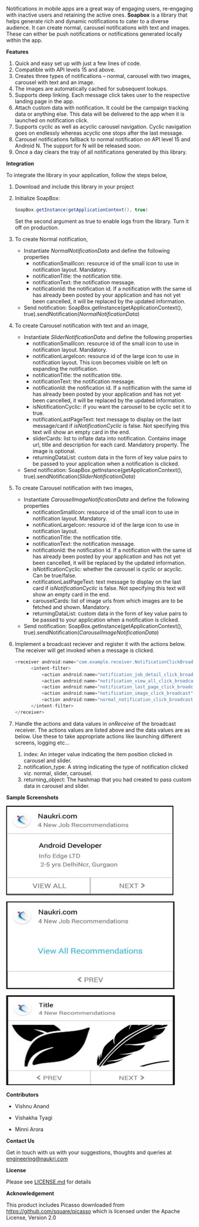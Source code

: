 Notifications in mobile apps are a great way of engaging users, re-engaging with inactive users and retaining the active ones. **Soapbox** is a library that helps generate rich and dynamic notifications to cater to a diverse audience. It can create normal, carousel notifications with text and images. These can either be push notifications or notifications generated locally within the app.

**Features**

1. Quick and easy set up with just a few lines of code.
2. Compatible with API levels 15 and above.
3. Creates three types of notifications – normal, carousel with two images, carousel with text and an image.
4. The images are automatically cached for subsequent lookups.
6. Supports deep linking. Each message click takes user to the respective landing page in the app.
7. Attach custom data with notification. It could be the campaign tracking data or anything else. This data will be delivered to the app when it is launched on notification click.
8. Supports cyclic as well as acyclic carousel navigation. Cyclic navigation goes on endlessly whereas acyclic one stops after the last message.
9. Carousel notifications fallback to normal notification on API level 15 and Android N. The support for N will be released soon.
10. Once a day clears the tray of all notifications generated by this library.

**Integration**

To integrate the library in your application, follow the steps below,

1. Download and include this library in your project
 
2. Initialize SoapBox: 
    ```Java    
    SoapBox.getInstance(getApplicationContext(), true)
    ```
    Set the second argument as true to enable logs from the library. Turn it off on production.
 
3. To create Normal notification,
    * Instantiate *NormalNotificationData* and define the following properties
        * notificationSmallIcon: resource id of the small icon to use in notification layout. Mandatory.
        * notificationTitle: the notification title.
        * notificationText: the notification message.
        * notificationId: the notification id. If a notification with the same id has already been posted by your application and has not yet been cancelled, it will be replaced by the updated information.
    * Send notification: SoapBox.getInstance(getApplicationContext(), true).sendNotification(*NormalNotificationData*)
    
4. To create Carousel notification with text and an image,
    * Instantiate *SliderNotificationData* and define the following properties
        * notificationSmallIcon: resource id of the small icon to use in notification layout. Mandatory.
        * notificationLargeIcon: resource id of the large icon to use in notification layout. This icon becomes visible on left on expanding the notification.
        * notificationTitle: the notification title.
        * notificationText: the notification message.
        * notificationId: the notification id. If a notification with the same id has already been posted by your application and has not yet been cancelled, it will be replaced by the updated information.
        * isNotificationCyclic: if you want the carousel to be cyclic set it to true.
        * notificationLastPageText: text message to display on the last message/card if *isNotificationCyclic* is false. Not specifying this text will show an empty card in the end.
        * sliderCards: list to inflate data into notification. Contains image url, title and description for each card. Mandatory property. The image is optional.
        * returningDataList: custom data in the form of key value pairs to be passed to your application when a notification is clicked.
    * Send notification: SoapBox.getInstance(getApplicationContext(), true).sendNotification(*SliderNotificationData*)
    
5. To create Carousel notification with two images,
    * Instantiate *CarouselImageNotificationData* and define the following properties
        * notificationSmallIcon: resource id of the small icon to use in notification layout. Mandatory.
        * notificationLargeIcon: resource id of the large icon to use in notification layout.
        * notificationTitle: the notification title.
        * notificationText: the notification message.
        * notificationId: the notification id. If a notification with the same id has already been posted by your application and has not yet been cancelled, it will be replaced by the updated information.
        * isNotificationCyclic: whether the carousel is cyclic or acyclic. Can be true/false.
        * notificationLastPageText: text message to display on the last card if *isNotificationCyclic* is false. Not specifying this text will show an empty card in the end.
        * carouselCards: list of image urls from which images are to be fetched and shown. Mandatory.
        * returningDataList: custom data in the form of key value pairs to be passed to your application when a notification is clicked.
    * Send notification: SoapBox.getInstance(getApplicationContext(), true).sendNotification(*CarouselImageNotificationData*)
  
6. Implement a broadcast reciever and register it with the actions below. The receiver will get invoked when a message is clicked.
      ```Java     
      <receiver android:name="com.example.receiver.NotificationClickBroadcast">
            <intent-filter>
                <action android:name="notification_job_detail_click_broadcast" />
                <action android:name="notification_view_all_click_broadcast" />
                <action android:name="notification_last_page_click_broadcast" />
                <action android:name="notification_image_click_broadcast" />
                <action android:name="normal_notification_click_broadcast" />
            </intent-filter>
      </receiver>
      ```
      
7. Handle the actions and data values in *onReceive* of the broadcast receiver. The actions values are listed above and the data values are as below. Use these to take appropriate actions like launching different screens, logging etc...
    1. index: An integer value indicating the item position clicked in carousel and slider.
    2. notification_type: A string indicating the type of notification clicked viz. normal, slider, carousel.
    3. returning_object: The hashmap that you had created to pass custom data in carousel and slider.

**Sample Screenshots**

![ScreenShot](assets/carousel1_1_b.jpeg) 

![ScreenShot](assets/carousel2a_2_b.jpeg) 

![ScreenShot](assets/carousel3_3_b.jpeg)

    
**Contributors**

* Vishnu Anand

* Vishakha Tyagi

* Minni Arora

**Contact Us**

Get in touch with us with your suggestions, thoughts and queries at engineering@naukri.com

**License**

Please see [LICENSE.md](LICENSE.md) for details

**Acknowledgement**

This product includes Picasso downloaded from https://github.com/square/picasso which is licensed under the Apache License, Version 2.0
